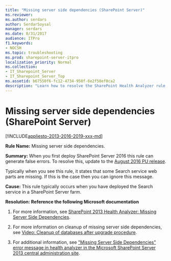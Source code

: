 ```yaml
---
title: "Missing server side dependencies (SharePoint Server)"
ms.reviewer: 
ms.author: serdars
author: SerdarSoysal
manager: serdars
ms.date: 8/31/2017
audience: ITPro
f1.keywords:
- NOCSH
ms.topic: troubleshooting
ms.prod: sharepoint-server-itpro
localization_priority: Normal
ms.collection:
- IT_Sharepoint_Server
- IT_Sharepoint_Server_Top
ms.assetid: b67550f6-fc12-4734-950f-6e2f50ef0ca2
description: "Learn how to resolve the SharePoint Health Analyzer rule: Missing server side dependencies, for SharePoint Server."
---
```


# Missing server side dependencies (SharePoint Server)

[!INCLUDE[appliesto-2013-2016-2019-xxx-md](../includes/appliesto-2013-2016-2019-xxx-md.md)]
  
 **Rule Name:** Missing server side dependencies.

 **Summary:** When you first deploy SharePoint Server 2016 this rule can generate false errors. To resolve this, update to the [August 2016 PU release](https://www.microsoft.com/download/details.aspx?id=53399).
  
Typically when you see this rule, it states that some Search service web parts are missing. If this is the case then you can ignore this message.
  
 **Cause:** This rule typically occurs when you have deployed the Search service in a SharePoint Server farm.
  
 **Resolution: Reference the following Microsoft documentation**
  
1. For more information, see [SharePoint 2013 Health Analyzer: Missing Server Side Dependencies](https://social.technet.microsoft.com/wiki/contents/articles/24495.sharepoint-2013-health-analyzer-missing-server-side-dependencies.aspx).
    
2. For more information on cleanup of missing server side dependencies, see [Video: Cleanup of databases after upgrade procedure](/SharePoint/upgrade-and-update/video-cleanup-of-databases-after-upgrade-procedure).﻿
    
3. For additional information, see ["Missing Server Side Dependencies" error message in health analyzer in the Microsoft SharePoint Server 2013 central administration site](https://go.microsoft.com/fwlink/?LinkID=142689).
    

